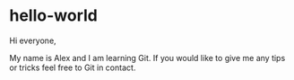 # hello-world

Hi everyone, 

My name is Alex and I am learning Git. If you would like to give me any tips or tricks feel free to Git in contact.
